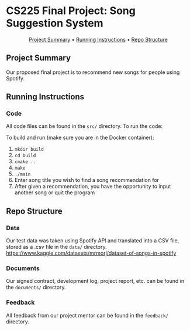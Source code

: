 # CS225 Final Project: Song Suggestion System
<p align="center">
  <a href="#presentation-summary">Project Summary</a> •
  <a href="#running-instructions">Running Instructions</a> •
  <a href="#repo-structure">Repo Structure</a>
</p>

## Project Summary

Our proposed final project is to recommend new songs for people using Spotify.

## Running Instructions

### Code

All code files can be found in the `src/` directory. To run the code:

To build and run (make sure you are in the Docker container):
1. `mkdir build`
2. `cd build`
3. `cmake ..`
4. `make`
5. `./main`
6. Enter song title you wish to find a song recommendation for
7. After given a recommendation, you have the opportunity to input another song or quit the program

## Repo Structure 

### Data

Our test data was taken using Spotify API and translated into a CSV file, stored as a .csv file in the `data/` directory.
https://www.kaggle.com/datasets/mrmorj/dataset-of-songs-in-spotify

### Documents

Our signed contract, development log, project report, etc. can be found in the `documents/` directory.

### Feedback

All feedback from our project mentor can be found in the `feedback/` directory.
